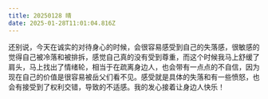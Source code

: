 ```yaml
---
title: 20250128 晴
date: 2025-01-28T11:01:04.816Z
---
```


还别说，今天在诚实的对待身心的时候，会很容易感受到自己的失落感，很敏感的觉得自己被冷落和被排拆，感觉自己真的没有受到尊重，而这个时候我马上舒缓了肩头，马上找出了情绪轮，相当于在疏离身边人，也会带有一点点的不自信，因为现在自己的价值是很容易被岳父们看不见。感受就是具体的失落和有一些愤怒，也会有接受到了权利交错，导致的不适感。我的发心接着让身边人快乐！